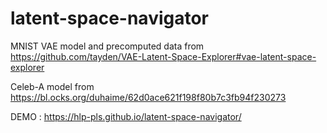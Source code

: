 # latent-space-navigator
MNIST VAE model and precomputed data from https://github.com/tayden/VAE-Latent-Space-Explorer#vae-latent-space-explorer

Celeb-A model from https://bl.ocks.org/duhaime/62d0ace621f198f80b7c3fb94f230273


DEMO : https://hlp-pls.github.io/latent-space-navigator/
